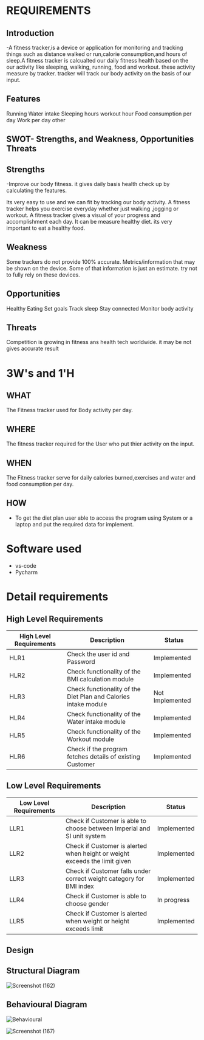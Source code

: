 # REQUIREMENTS

## Introduction

-A fitness tracker,is a device or application for monitoring and tracking things such as distance walked or run,calorie consumption,and hours of sleep.A fitness tracker is calcualted our daily fitness health based on the our activity like sleeping, walking, running, food and workout. these activity measure by tracker. tracker will track our body activity on the basis of our input.

## Features
Running
Water intake
Sleeping hours
workout hour
Food consumption per day
Work per day
other
## SWOT- Strengths, and Weakness, Opportunities Threats
 ## Strengths
 
-Improve our body fitness. it gives daily basis health check up by calculating the features.

Its very easy to use and we can fit by tracking our body activity.
A fitness tracker helps you exercise everyday whether just walking ,jogging or workout.
A fitness tracker gives a visual of your progress and accomplishment each day.
It can be measure healthy diet. its very important to eat a healthy food.

## Weakness

Some trackers do not provide 100% accurate.
Metrics/information that may be shown on the device. Some of that information is just an estimate.
try not to fully rely on these devices.
  
 ## Opportunities
 
Healthy Eating
Set goals
Track sleep
Stay connected
Monitor body activity

## Threats

Competition is growing in fitness ans health tech worldwide.
it may be not gives accurate result
# 3W's and 1'H


## WHAT
The Fitness tracker used for Body activity per day.
## WHERE
The fitness tracker required for the User who put thier activity on the input.

## WHEN
The Fitness tracker serve for daily calories burned,exercises and water and food consumption per day.

## HOW
- To get the diet plan user able to access the program using System or a laptop and put the required data for implement.

# Software used
- vs-code
- Pycharm


# Detail requirements
## High Level Requirements

| High Level Requirements |	Description | Status          |
| ------------------------ | ----------- |---------------- |
| HLR1 | Check the user id and Password                                  | Implemented |
| HLR2 |Check functionality of the BMI calculation module                | Implemented |
| HLR3 |Check functionality of the Diet Plan and Calories intake module  | Not Implemented |
| HLR4 |Check functionality of the Water intake module                   | Implemented |
| HLR5 | Check functionality of the Workout module                       | Implemented |
| HLR6 |Check if the program fetches details of existing Customer        | Implemented |


## Low Level Requirements


| Low Level Requirements |	Description | Status |
| ---------------------- | ------------- |---------------------------------------|
| LLR1 |Check if Customer is able to choose between Imperial and SI unit system  | Implemented |
| LLR2 |Check if Customer is alerted when height or weight exceeds the limit given  | Implemented|
| LLR3 |Check if Customer falls under correct weight category for BMI index   | Implemented|
| LLR4 |Check if Customer is able to choose gender    | In progress|
| LLR5 | Check if Customer is alerted when weight or height exceeds limit  | Implemented|

## Design

## Structural Diagram


![Screenshot (162)](https://user-images.githubusercontent.com/94156658/148817845-7aba92fa-a672-4f3b-b2cd-7c730805c69b.png)






## Behavioural Diagram


![Behavioural](https://user-images.githubusercontent.com/94156658/148903243-1506bd3a-4196-4b14-a1f2-c45a76be4dbf.jpg)







![Screenshot (167)](https://user-images.githubusercontent.com/94156658/148889300-cf47b167-5ef5-4e4a-a0f2-afa7bfaba30d.png)



